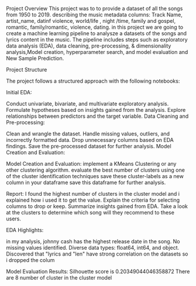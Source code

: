 Project Overview
This project was to  to provide a dataset  of all the songs  from 1950 to 2019. describing the music metadata columns: Track Name, artist_name, datinf violence, world/life , night /time, family and gospel, romantic, family/romantic, violence, dating. in this project we are going to create a  machine learning pipeline to analysze a datasets of the songs and lyrics content  in the music. The pipeline includes steps such as exploratory data analysis (EDA),  data cleaning, pre-processing, & dimensionality analysis,Model creation, hyperparameter search, and model evaluation and New Sample Prediction.

Project Structure

The project follows a structured approach with the following notebooks:

Initial EDA:

Conduct univariate, bivariate, and multivariate exploratory analysis.
Formulate hypotheses based on insights gained from the analysis.
Explore relationships between predictors and the target variable.
Data Cleaning and Pre-processing:

Clean and wrangle the dataset.
Handle missing values, outliers, and incorrectly formatted data.
Drop unnecessary columns based on EDA findings.
Save the pre-processed dataset for further analysis.
Model Creation and Evaluation:

Model Creation and Evaluation:
implement a KMeans Clustering or any other clustering algorithm.
evaluate the best number of clusters using one of the cluster identification techniques
save these cluster-labels as a new column in your dataframe
save this dataframe for further analysis.

Report:
I found the highest number of clusters in the cluster model and i explained how i used it to get the value.
Explain the criteria for selecting columns to drop or keep.
Summarize insights gained from EDA.
Take a look at the clusters to determine which song will they recommend to these users.

EDA Highlights:

in my analysis, johnny cash has the highest release date in the song.
No missing values identified.
Diverse data types: float64, int64, and object.
Discovered that "lyrics and "len" have strong correlation on the datasets so i dropped the colum
 
 Model Evaluation Results:
 Silhouette score is 0.20349044046358872
 There are 8 number of cluster in the cluster model
